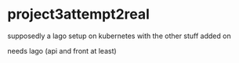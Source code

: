 # project3attempt2real
<p>supposedly a lago setup on kubernetes with the other stuff added on</p>
<p>needs lago (api and front at least)</p>
